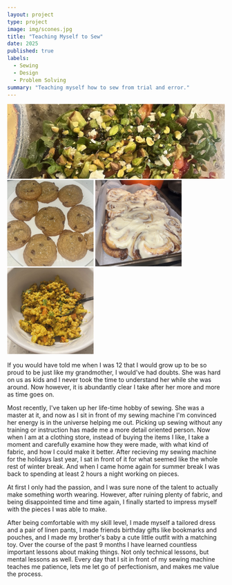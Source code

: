 ```yaml
---
layout: project
type: project
image: img/scones.jpg
title: "Teaching Myself to Sew"
date: 2025
published: true
labels:
  - Sewing
  - Design
  - Problem Solving
summary: "Teaching myself how to sew from trial and error."
---
```


<img class="img-fluid" src="../img/salad.jpg">

<div class="text-center p-4">
  <img width="200px" src="../img/cookies.jpg" class="img-thumbnail" >
  <img width="200px" src="../img/cinnamon.jpg" class="img-thumbnail" >
  <img width="200px" src="../img/couscous.jpg" class="img-thumbnail" >
</div>

If you would have told me when I was 12 that I would grow up to be so proud to be just like my grandmother, I would've had doubts. She was hard on us as kids and I never took the time to understand her while she was around. Now however, it is abundantly clear I take after her more and more as time goes on.

Most recently, I've taken up her life-time hobby of sewing. She was a master at it, and now as I sit in front of my sewing machine I'm convinced her energy is in the universe helping me out. Picking up sewing without any training or instruction has made me a more detail oriented person. Now when I am at a clothing store, instead of buying the items I like, I take a moment and carefully examine how they were made, with what kind of fabric, and how I could make it better. After recieving my sewing machine for the holidays last year, I sat in front of it for what seemed like the whole rest of winter break. And when I came home again for summer break I was back to spending at least 2 hours a night working on pieces. 

At first I only had the passion, and I was sure none of the talent to actually make something worth wearing. However, after ruining plenty of fabric, and being disappointed time and time again, I finally started to impress myself with the pieces I was able to make. 

After being comfortable with my skill level, I made myself a tailored dress and a pair of linen pants, I made friends birthday gifts like bookmarks and pouches, and I made my brother's baby a cute little outfit with a matching toy. Over the course of the past 9 months I have learned countless important lessons about making things. Not only technical lessons, but mental lessons as well. Every day that I sit in front of my sewing machine teaches me patience, lets me let go of perfectionism, and makes me value the process. 
